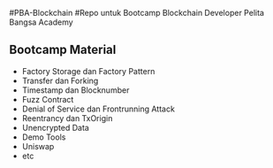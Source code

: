 #PBA-Blockchain
#Repo untuk Bootcamp Blockchain Developer Pelita Bangsa Academy

## Bootcamp Material

* Factory Storage dan Factory Pattern
* Transfer dan Forking
* Timestamp dan Blocknumber
* Fuzz Contract
* Denial of Service dan Frontrunning Attack
* Reentrancy dan TxOrigin
* Unencrypted Data
* Demo Tools
* Uniswap
* etc
